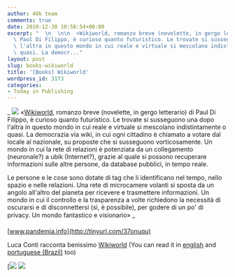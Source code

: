 ```yaml
---
author: 40k team
comments: true
date: 2010-12-30 10:58:54+00:00
excerpt: "  \n  \n\n  «Wikiworld, romanzo breve (novelette, in gergo letterario) di\
  \ Paul Di Filippo, è curioso quanto futuristico. Le trovate si susseguono una dopo\
  \ l'altra in questo mondo in cui reale e virtuale si mescolano indistintamente o\
  \ quasi. La democr..."
layout: post
slug: books-wikiworld
title: '[Books] Wikiworld'
wordpress_id: 3173
categories:
- Today in Publishing
---
```


 


  _
![](http://www.40kbooks.com/wp-content/uploads/quote1.jpg)
  «[Wikiworld](http://www.40kbooks.com/?page_id=133&category=13&product_id=11), romanzo breve (novelette, in gergo letterario) di Paul Di Filippo, è curioso quanto futuristico. Le trovate si susseguono una dopo l'altra in questo mondo in cui reale e virtuale si mescolano indistintamente o quasi. La democrazia via wiki, in cui ogni cittadino è chiamato a votare dal locale al nazionale, su proposte che si susseguono vorticosamente. Un mondo in cui la rete di relazioni è potenziata da un collegamento (neuronale?) a ubik (Internet?), grazie al quale si possono recuperare informazioni sulle altre persone, da database pubblici, in tempo reale.
  
  

Le persone e le cose sono dotate di tag che li identificano nel tempo, nello spazio e nelle relazioni. Una rete di microcamere volanti si sposta da un angolo all'altro del pianeta per ricevere e trasmettere informazioni. Un mondo in cui il controllo e la trasparenza a volte richiedono la necessità di oscurarsi e di disconnettersi (sì, è possibile), per godere di un po' di privacy. Un mondo fantastico e visionario»
_  

[www.pandemia.info](http://tinyurl.com/37onuqu)






Luca Conti racconta benissimo [Wikiworld](http://www.40kbooks.com/?page_id=133&category=13&product_id=11) (You can read it in [english](http://www.40kbooks.com/?page_id=133&category=13&product_id=11)
and [portuguese (Brazil)](http://www.40kbooks.com/?page_id=133&category=15&product_id=33) too)





[![](http://www.bookcafe.net/filtr/t1.png)
[![](http://www.bookcafe.net/filtr/f1.png)](http://www.facebook.com/pages/40k/122586614419616)


 
    
